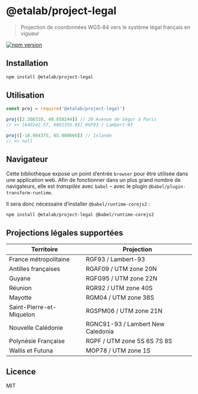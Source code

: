 # @etalab/project-legal

> Projection de coordonnées WGS-84 vers le système légal français en vigueur

[![npm version](https://img.shields.io/npm/v/@etalab/project-legal.svg)](https://www.npmjs.com/package/@etalab/project-legal)

## Installation

```bash
npm install @etalab/project-legal
```

## Utilisation

```js
const proj = require('@etalab/project-legal')

proj([2.308310, 48.850244]) // 20 Avenue de Ségur à Paris
// => [649242.57, 6861355.85] RGF93 / Lambert-93

proj([-18.984375, 65.080666]) // Islande
// => null
```

## Navigateur

Cette bibliothèque expose un point d’entrée `browser` pour être utilisée dans une application web.
Afin de fonctionner dans un plus grand nombre de navigateurs, elle est *transpilée* avec `babel` – avec le plugin `@babel/plugin-transform-runtime`.

Il sera donc nécessaire d’installer `@babel/runtime-corejs2` :

```bash
npm install @etalab/project-legal @babel/runtime-corejs2
```

## Projections légales supportées

| Territoire | Projection |
| ----- | ----- |
| France métropolitaine | RGF93 / Lambert-93 |
| Antilles françaises | RGAF09 / UTM zone 20N |
| Guyane | RGFG95 / UTM zone 22N |
| Réunion | RGR92 / UTM zone 40S |
| Mayotte | RGM04 / UTM zone 38S |
| Saint-Pierre-et-Miquelon | RGSPM06 / UTM zone 21N |
| Nouvelle Calédonie | RGNC91-93 / Lambert New Caledonia |
| Polynésie Française | RGPF / UTM zone 5S 6S 7S 8S |
| Wallis et Futuna | MOP78 / UTM zone 1S |

## Licence

MIT

